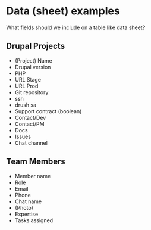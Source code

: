 # Data (sheet) examples

What fields should we include on a table like data sheet?

## Drupal Projects

- (Project) Name
- Drupal version
- PHP
- URL Stage
- URL Prod
- Git repository
- ssh
- drush sa
- Support contract (boolean)
- Contact/Dev
- Contact/PM
- Docs
- Issues
- Chat channel

## Team Members

- Member name
- Role
- Email
- Phone
- Chat name
- (Photo)
- Expertise
- Tasks assigned
